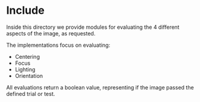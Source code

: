 # Include

Inside this directory we provide modules for evaluating the 4 different aspects of the image, as requested.

The implementations focus on evaluating:
* Centering
* Focus
* Lighting
* Orientation

All evaluations return a boolean value, representing if the image passed the defined trial or test.